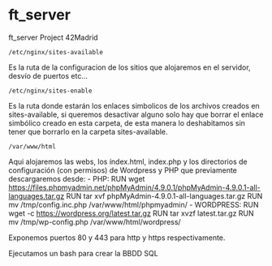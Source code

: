 # ft_server
ft_server Project 42Madrid

    /etc/nginx/sites-available
Es la ruta de la configuracion de los sitios que alojaremos en el servidor, desvío de puertos etc...


    /etc/nginx/sites-enable
Es la ruta donde estarán los enlaces simbolicos de los archivos creados en sites-available, si queremos desactivar alguno solo hay que borrar el enlace         simbólico creado en esta carpeta, de esta manera lo deshabitamos sin tener que borrarlo en la carpeta sites-available.


    /var/www/html
Aqui alojaremos las webs, los índex.html, index.php y los directorios de configuración (con permisos) de Wordpress y PHP que previamente descargaremos desde:
    - PHP: RUN wget https://files.phpmyadmin.net/phpMyAdmin/4.9.0.1/phpMyAdmin-4.9.0.1-all-languages.tar.gz
                RUN tar xvf phpMyAdmin-4.9.0.1-all-languages.tar.gz
                RUN mv /tmp/config.inc.php /var/www/html/phpmyadmin/
    - WORDPRESS:      RUN wget -c https://wordpress.org/latest.tar.gz
                                    RUN tar xvzf latest.tar.gz
                                    RUN mv /tmp/wp-config.php /var/www/html/wordpress/


Exponemos puertos 80 y 443 para http y https respectivamente.

Ejecutamos un bash para crear la BBDD SQL
